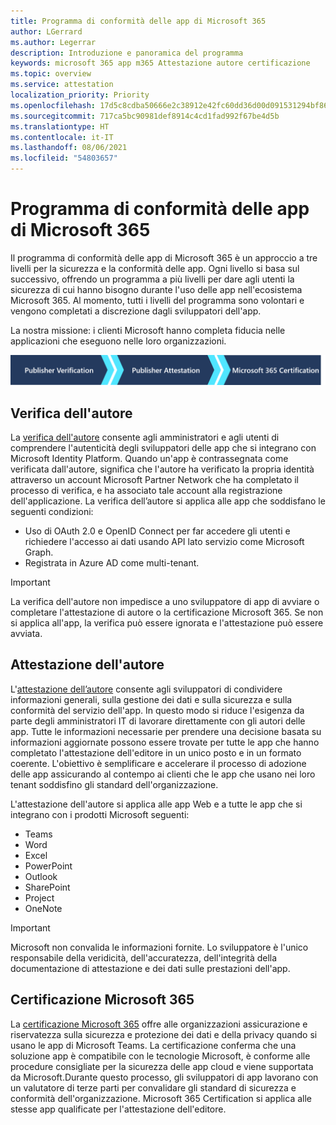 ```yaml
---
title: Programma di conformità delle app di Microsoft 365
author: LGerrard
ms.author: Legerrar
description: Introduzione e panoramica del programma
keywords: microsoft 365 app m365 Attestazione autore certificazione
ms.topic: overview
ms.service: attestation
localization_priority: Priority
ms.openlocfilehash: 17d5c8cdba50666e2c38912e42fc60dd36d00d091531294bf865d6c0f92a31f4
ms.sourcegitcommit: 717ca5bc90981def8914c4cd1fad992f67be4d5b
ms.translationtype: HT
ms.contentlocale: it-IT
ms.lasthandoff: 08/06/2021
ms.locfileid: "54803657"
---
```

# <a name="microsoft-365-app-compliance-program"></a>Programma di conformità delle app di Microsoft 365

Il programma di conformità delle app di Microsoft 365 è un approccio a tre livelli per la sicurezza e la conformità delle app. Ogni livello si basa sul successivo, offrendo un programma a più livelli per dare agli utenti la sicurezza di cui hanno bisogno durante l'uso delle app nell'ecosistema Microsoft 365. Al momento, tutti i livelli del programma sono volontari e vengono completati a discrezione dagli sviluppatori dell'app. 

La nostra missione: i clienti Microsoft hanno completa fiducia nelle applicazioni che eseguono nelle loro organizzazioni.

  ![Approccio a 3 livelli alla conformità delle app](media/Microsoft-App-Compliance-Overview.png) 

## <a name="publisher-verification"></a>Verifica dell'autore

La [verifica dell'autore](https://docs.microsoft.com/azure/active-directory/develop/publisher-verification-overview) consente agli amministratori e agli utenti di comprendere l'autenticità degli sviluppatori delle app che si integrano con Microsoft Identity Platform. Quando un'app è contrassegnata come verificata dall'autore, significa che l'autore ha verificato la propria identità attraverso un account Microsoft Partner Network che ha completato il processo di verifica, e ha associato tale account alla registrazione dell'applicazione.
La verifica dell’autore si applica alle app che soddisfano le seguenti condizioni:  
- Uso di OAuth 2.0 e OpenID Connect per far accedere gli utenti e richiedere l'accesso ai dati usando API lato servizio come Microsoft Graph. 
- Registrata in Azure AD come multi-tenant.  

> [!IMPORTANT]
> La verifica dell'autore non impedisce a uno sviluppatore di app di avviare o completare l'attestazione di autore o la certificazione Microsoft 365. Se non si applica all'app, la verifica può essere ignorata e l'attestazione può essere avviata.

## <a name="publisher-attestation"></a>Attestazione dell'autore

L'[attestazione dell’autore](https://docs.microsoft.com/microsoft-365-app-certification/docs/enterprise-app-attestation-guide) consente agli sviluppatori di condividere informazioni generali, sulla gestione dei dati e sulla sicurezza e sulla conformità del servizio dell'app. In questo modo si riduce l'esigenza da parte degli amministratori IT di lavorare direttamente con gli autori delle app. Tutte le informazioni necessarie per prendere una decisione basata su informazioni aggiornate possono essere trovate per tutte le app che hanno completato l'attestazione dell'editore in un unico posto e in un formato coerente. L'obiettivo è semplificare e accelerare il processo di adozione delle app assicurando al contempo ai clienti che le app che usano nei loro tenant soddisfino gli standard dell'organizzazione.

L'attestazione dell'autore si applica alle app Web e a tutte le app che si integrano con i prodotti Microsoft seguenti:
-   Teams
-   Word
-   Excel
-   PowerPoint 
-   Outlook
- SharePoint
- Project
- OneNote

> [!IMPORTANT]
> Microsoft non convalida le informazioni fornite. Lo sviluppatore è l'unico responsabile della veridicità, dell'accuratezza, dell'integrità della documentazione di attestazione e dei dati sulle prestazioni dell'app. 

## <a name="microsoft-365-certification"></a>Certificazione Microsoft 365
La [certificazione Microsoft 365](https://docs.microsoft.com/microsoft-365-app-certification/docs/enterprise-app-certification-guide) offre alle organizzazioni assicurazione e riservatezza sulla sicurezza e protezione dei dati e della privacy quando si usano le app di Microsoft Teams. La certificazione conferma che una soluzione app è compatibile con le tecnologie Microsoft, è conforme alle procedure consigliate per la sicurezza delle app cloud e viene supportata da Microsoft.Durante questo processo, gli sviluppatori di app lavorano con un valutatore di terze parti per convalidare gli standard di sicurezza e conformità dell'organizzazione. Microsoft 365 Certification si applica alle stesse app qualificate per l'attestazione dell'editore. 


